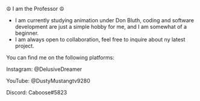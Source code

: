  ☮️ I am the Professor ☮️
- I am currently studying animation under Don Bluth, coding and software development are just a simple hobby for me,
and I am somewhat of a beginner. 
- I am always open to collaboration, feel free to inquire about 
ny latest project. 

You can find me on the following platforms: 

Instagram: @DelusiveDreamer

YouTube: @DustyMustangtv9280

Discord: Caboose#5823
